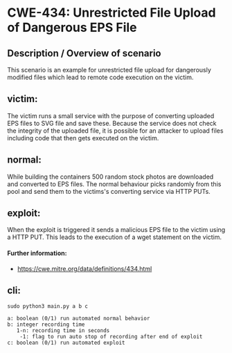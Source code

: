 # CWE-434: Unrestricted File Upload of Dangerous EPS File

## Description / Overview of scenario
This scenario is an example for unrestricted file upload for dangerously modified files which lead to remote code execution on the victim.

## victim:
The victim runs a small service with the purpose of converting uploaded EPS files to SVG file and save these. Because the service does not check the integrity of the uploaded file, it is possible for an attacker to upload files including code that then gets executed on the victim.

## normal:
While building the containers 500 random stock photos are downloaded and converted to EPS files. The normal behaviour picks randomly from this pool and send them to the victims's converting service via HTTP PUTs.

## exploit:
When the exploit is triggered it sends a malicious EPS file to the victim using a HTTP PUT. This leads to the execution of a wget statement on the victim. 

#### Further information:
* https://cwe.mitre.org/data/definitions/434.html

## cli:

    sudo python3 main.py a b c
    
    a: boolean (0/1) run automated normal behavior
    b: integer recording time
       1-n: recording time in seconds
        -1: flag to run auto stop of recording after end of exploit
    c: boolean (0/1) run automated exploit